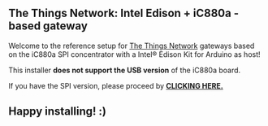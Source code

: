 ## The Things Network: Intel Edison + iC880a - based gateway

Welcome to the reference setup for [The Things Network](https://thethingsnetwork.org/c/bucharest/) gateways based on the iC880a SPI concentrator with a Intel® Edison Kit for Arduino as host!

This installer **does not support the USB version** of the iC880a board.

If you have the SPI version, please proceed by **[CLICKING HERE.](https://github.com/mihaimiculescu/TTN-ic880a-edison-gateway/tree/spi)**

## Happy installing! :)
